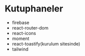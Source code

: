 # Kutuphaneler
 - firebase
 - react-router-dom
 - react-icons
 - moment
 - react-toastify(kurulum sitesinde)
 - tailwind